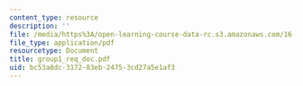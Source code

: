 ```yaml
---
content_type: resource
description: ''
file: /media/https%3A/open-learning-course-data-rc.s3.amazonaws.com/16-810-engineering-design-and-rapid-prototyping-january-iap-2005/bc53a8dc317283eb24753cd27a5e1af3_group1_req_doc.pdf
file_type: application/pdf
resourcetype: Document
title: group1_req_doc.pdf
uid: bc53a8dc-3172-83eb-2475-3cd27a5e1af3
---
```

